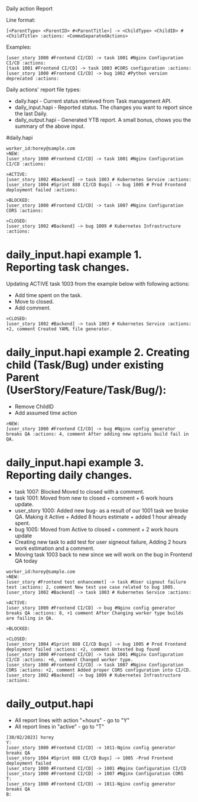 


Daily action Report

Line format:
```
[<ParentType> <ParentID> #<ParentTitle>] -> <ChildType> <ChildID> #<ChildTitle> :actions: <CommaSeparatedActions>
```
Examples:
```
[user_story 1000 #Frontend CI/CD] -> task 1001 #Nginx Configuration CI/CD :actions:
[task 1001 #Frontend CI/CD] -> task 1003 #CORS configuration :actions:
[user_story 1000 #Frontend CI/CD] -> bug 1002 #Python version deprecated :actions:
```

Daily actions' report file types:
* daily.hapi - Current status retrieved from Task management API.
* daily_input.hapi - Reported status. The changes you want to report since the last Daily.
* daily_output.hapi - Generated YTB report. A small bonus, chows you the summary of the above input.

#daily.hapi

```
worker_id:horey@sample.com
>NEW:
[user_story 1000 #Frontend CI/CD] -> task 1001 #Nginx Configuration CI/CD :actions:

>ACTIVE:
[user_story 1002 #Backend] -> task 1003 # Kubernetes Service :actions:
[user_story 1004 #Sprint 888 CI/CD Bugs] -> bug 1005 # Prod Frontend deployment failed :actions:

>BLOCKED:
[user_story 1000 #Frontend CI/CD] -> task 1007 #Nginx Configuration CORS :actions:

>CLOSED:
[user_story 1002 #Backend] -> bug 1009 # Kubernetes Infrastructure :actions:
```

# daily_input.hapi example 1. Reporting task changes.

Updating ACTIVE task 1003 from the example below with following actions:
* Add time spent on the task.
* Move to closed.
* Add comment.
```
>CLOSED:
[user_story 1002 #Backend] -> task 1003 # Kubernetes Service :actions: +2, comment Created YAML file generator.
```


# daily_input.hapi example 2. Creating child (Task/Bug) under existing Parent (UserStory/Feature/Task/Bug/):
* Remove ChildID
* Add assumed time action
```
>NEW:
[user_story 1000 #Frontend CI/CD] -> bug #Nginx config generator breaks QA :actions: 4, comment After adding new options build fail in QA.
```

# daily_input.hapi example 3. Reporting daily changes.
* task 1007: Blocked Moved to closed with a comment.
* task 1001: Moved from new to closed + comment + 6 work hours update.
* user_story 1000: Added new bug- as a result of our 1001 task we broke QA. Making it Active + Added 8 hours estimate + added 1 hour already spent.
* bug 1005: Moved from Active to closed + comment + 2 work hours update
* Creating new task to add test for user signeout failure, Adding 2 hours work estimation and a comment.
* Moving task 1003 back to new since we will work on the bug in Frontend QA today
```
worker_id:horey@sample.com
>NEW:
[user_story #Frontend test enhancemet] -> task #User signout failure test :actions: 2, comment New test use case related to bug 1005.
[user_story 1002 #Backend] -> task 1003 # Kubernetes Service :actions:

>ACTIVE:
[user_story 1000 #Frontend CI/CD] -> bug #Nginx config generator breaks QA :actions: 8, +1 comment After Changing worker type builds are failing in QA.

>BLOCKED:

>CLOSED:
[user_story 1004 #Sprint 888 CI/CD Bugs] -> bug 1005 # Prod Frontend deployment failed :actions: +2, comment Untested bug found
[user_story 1000 #Frontend CI/CD] -> task 1001 #Nginx Configuration CI/CD :actions: +6, comment Changed worker type.
[user_story 1000 #Frontend CI/CD] -> task 1007 #Nginx Configuration CORS :actions: +2, comment Added proper CORS configuration into CI/CD.
[user_story 1002 #Backend] -> bug 1009 # Kubernetes Infrastructure :actions:
```

# daily_output.hapi
* All report lines with action "+hours" - go to "Y"
* All report lines in "active" - go to "T"
```
[30/02/2023] horey
Y:
[user_story 1000 #Frontend CI/CD] -> 1011-Nginx config generator breaks QA
[user_story 1004 #Sprint 888 CI/CD Bugs] -> 1005 -Prod Frontend deployment failed
[user_story 1000 #Frontend CI/CD] -> 1001 #Nginx Configuration CI/CD
[user_story 1000 #Frontend CI/CD] -> 1007 #Nginx Configuration CORS
T:
[user_story 1000 #Frontend CI/CD] -> 1011-Nginx config generator breaks QA
B:
```